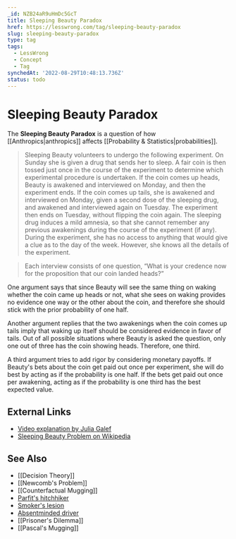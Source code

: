 ```yaml
---
_id: NZB24aR9uHmDc5GcT
title: Sleeping Beauty Paradox
href: https://lesswrong.com/tag/sleeping-beauty-paradox
slug: sleeping-beauty-paradox
type: tag
tags:
  - LessWrong
  - Concept
  - Tag
synchedAt: '2022-08-29T10:48:13.736Z'
status: todo
---
```


# Sleeping Beauty Paradox

The **Sleeping Beauty Paradox** is a question of how [[Anthropics|anthropics]] affects [[Probability & Statistics|probabilities]].

> Sleeping Beauty volunteers to undergo the following experiment. On Sunday she is given a drug that sends her to sleep. A fair coin is then tossed just once in the course of the experiment to determine which experimental procedure is undertaken. If the coin comes up heads, Beauty is awakened and interviewed on Monday, and then the experiment ends. If the coin comes up tails, she is awakened and interviewed on Monday, given a second dose of the sleeping drug, and awakened and interviewed again on Tuesday. The experiment then ends on Tuesday, without flipping the coin again. The sleeping drug induces a mild amnesia, so that she cannot remember any previous awakenings during the course of the experiment (if any). During the experiment, she has no access to anything that would give a clue as to the day of the week. However, she knows all the details of the experiment.

> Each interview consists of one question, “What is your credence now for the proposition that our coin landed heads?”

One argument says that since Beauty will see the same thing on waking whether the coin came up heads or not, what she sees on waking provides no evidence one way or the other about the coin, and therefore she should stick with the prior probability of one half.

Another argument replies that the two awakenings when the coin comes up tails imply that waking up itself should be considered evidence in favor of tails. Out of all possible situations where Beauty is asked the question, only one out of three has the coin showing heads. Therefore, one third.

A third argument tries to add rigor by considering monetary payoffs. If Beauty's bets about the coin get paid out once per experiment, she will do best by acting as if the probability is one half. If the bets get paid out once per awakening, acting as if the probability is one third has the best expected value.

## External Links

- [Video explanation by Julia Galef](https://www.youtube.com/watch?v=zL52lG6aNIY)
- [Sleeping Beauty Problem on Wikipedia](https://en.wikipedia.org/wiki/Sleeping_Beauty_problem)

## See Also

- [[Decision Theory]]
- [[Newcomb's Problem]]
- [[Counterfactual Mugging]]
- [Parfit's hitchhiker](https://wiki.lesswrong.com/wiki/Parfit%27s_hitchhiker)
- [Smoker's lesion](https://wiki.lesswrong.com/wiki/Smoker%27s_lesion)
- [Absentminded driver](https://wiki.lesswrong.com/wiki/Absentminded_driver)
- [[Prisoner's Dilemma]]
- [[Pascal's Mugging]]
